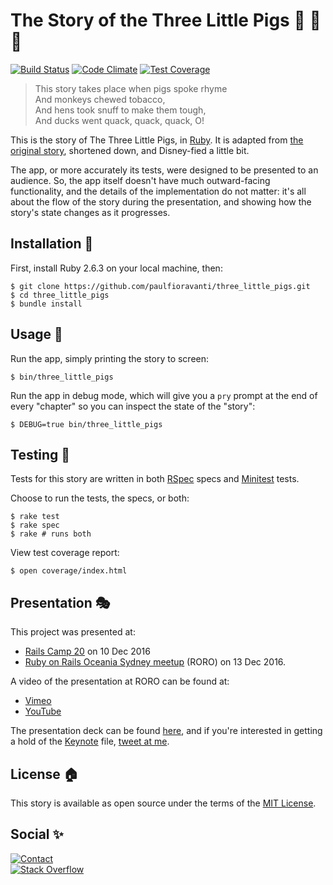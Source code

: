 # The Story of the Three Little Pigs :pig: :pig: :pig:

[![Build Status][travis-badge]][travis-url]
[![Code Climate][code-climate-badge]][code-climate-url]
[![Test Coverage][code-climate-coverage-badge]][code-climate-coverage-url]

> This story takes place when pigs spoke rhyme  
  And monkeys chewed tobacco,  
  And hens took snuff to make them tough,  
  And ducks went quack, quack, quack, O!  

This is the story of The Three Little Pigs, in [Ruby][].
It is adapted from [the original story][three-little-pigs-story], shortened
down, and Disney-fied a little bit.

The app, or more accurately its tests, were designed to be presented to an
audience.  So, the app itself doesn't have much outward-facing functionality,
and the details of the implementation do not matter: it's all about the flow
of the story during the presentation, and showing how the story's state changes
as it progresses.

## Installation :pig_nose:

First, install Ruby 2.6.3 on your local machine, then:

    $ git clone https://github.com/paulfioravanti/three_little_pigs.git
    $ cd three_little_pigs
    $ bundle install

## Usage :pig2:

Run the app, simply printing the story to screen:

    $ bin/three_little_pigs

Run the app in debug mode, which will give you a `pry` prompt at the end
of every "chapter" so you can inspect the state of the "story":

    $ DEBUG=true bin/three_little_pigs

## Testing :wolf:

Tests for this story are written in both [RSpec][] specs and [Minitest][] tests.

Choose to run the tests, the specs, or both:

    $ rake test
    $ rake spec
    $ rake # runs both

View test coverage report:

    $ open coverage/index.html

## Presentation :performing_arts:

This project was presented at:

- [Rails Camp 20][rails-camp-20] on 10 Dec 2016
- [Ruby on Rails Oceania Sydney meetup][roro] (RORO) on 13 Dec 2016.

A video of the presentation at RORO can be found at:

- [Vimeo][vimeo-url]
- [YouTube][youtube-url]

The presentation deck can be found [here][speakerdeck-url], and if you're
interested in getting a hold of the [Keynote][] file,
[tweet at me][twitter-url].

## License :house:

This story is available as open source under the terms of the [MIT License][].

## Social :sparkles:

[![Contact][twitter-badge]][twitter-url]<br />
[![Stack Overflow][stackoverflow-badge]][stackoverflow-url]

[code-climate-badge]: https://codeclimate.com/github/paulfioravanti/three_little_pigs/badges/gpa.svg
[code-climate-coverage-badge]: https://codeclimate.com/github/paulfioravanti/three_little_pigs/badges/coverage.svg
[code-climate-coverage-url]: https://codeclimate.com/github/paulfioravanti/three_little_pigs
[code-climate-url]: https://codeclimate.com/github/paulfioravanti/three_little_pigs
[Guard]: https://github.com/guard/guard/
[Keynote]: https://www.apple.com/keynote/
[Minitest]: https://github.com/seattlerb/minitest
[MIT License]: LICENSE.txt
[rails-camp-20]: https://ti.to/ruby-australia/rails-camp-queensland-2016/en
[roro]: https://www.meetup.com/Ruby-On-Rails-Oceania-Sydney/events/234773812/
[RSpec]: http://rspec.info/
[Ruby]: https://github.com/ruby/ruby
[Simplecov]: https://github.com/colszowka/simplecov
[speakerdeck-url]: https://speakerdeck.com/paulfioravanti/the-story-of-the-three-little-pigs
[stackoverflow-badge]: http://stackoverflow.com/users/flair/567863.png
[stackoverflow-url]: http://stackoverflow.com/users/567863/paul-fioravanti
[survey-tool-elixir]: https://github.com/paulfioravanti/survey_tool_elixir
[three-little-pigs-story]: http://www.authorama.com/english-fairy-tales-16.html
[travis-badge]: https://travis-ci.org/paulfioravanti/three_little_pigs.svg?branch=master
[travis-url]: https://travis-ci.org/paulfioravanti/three_little_pigs
[twitter-badge]: https://img.shields.io/badge/contact-%40paulfioravanti-blue.svg
[twitter-url]: https://twitter.com/paulfioravanti
[vimeo-url]: https://vimeo.com/196540052
[youtube-url]: https://www.youtube.com/watch?v=hxhibetoPLw
